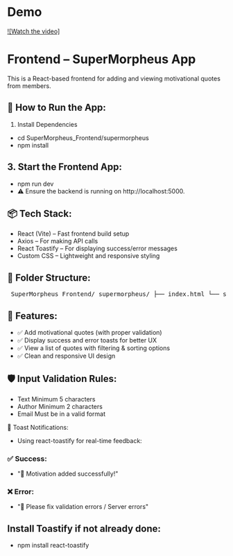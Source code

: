 # Demo

[![Watch the video]](https://drive.google.com/file/d/1btZJ3LJeiVIu3bcw4nnPGEGjDJ86pAB-/view?usp=drive_link)

# Frontend – SuperMorpheus App

This is a React-based frontend for adding and viewing motivational quotes from members.

## 🚀 How to Run the App:

1. Install Dependencies

- cd SuperMorpheus_Frontend/supermorpheus
- npm install

## 3. Start the Frontend App:

- npm run dev
- ⚠️ Ensure the backend is running on http://localhost:5000.

## 📦 Tech Stack:

- React (Vite) – Fast frontend build setup
- Axios – For making API calls
- React Toastify – For displaying success/error messages
- Custom CSS – Lightweight and responsive styling

## 📁 Folder Structure:

<pre> SuperMorpheus_Frontend/ supermorpheus/ ├── index.html └── src/ ├── App.jsx ├── main.jsx ├── components/ │ ├── AddMemberForm.jsx │ ├── MemberCard.jsx │ └── FilterSortBar.jsx └── styles/ ├── AddMemberForm.css ├── FilterSortBar.css └── MemberCard.css </pre>

## 🧪 Features:

- ✅ Add motivational quotes (with proper validation)
- ✅ Display success and error toasts for better UX
- ✅ View a list of quotes with filtering & sorting options
- ✅ Clean and responsive UI design

## 🛡️ Input Validation Rules:

- Text Minimum 5 characters
- Author Minimum 2 characters
- Email Must be in a valid format

🔔 Toast Notifications:

- Using react-toastify for real-time feedback:

### ✅ Success:

- "🎉 Motivation added successfully!"

### ❌ Error:

- "🚫 Please fix validation errors / Server errors"

## Install Toastify if not already done:

- npm install react-toastify
